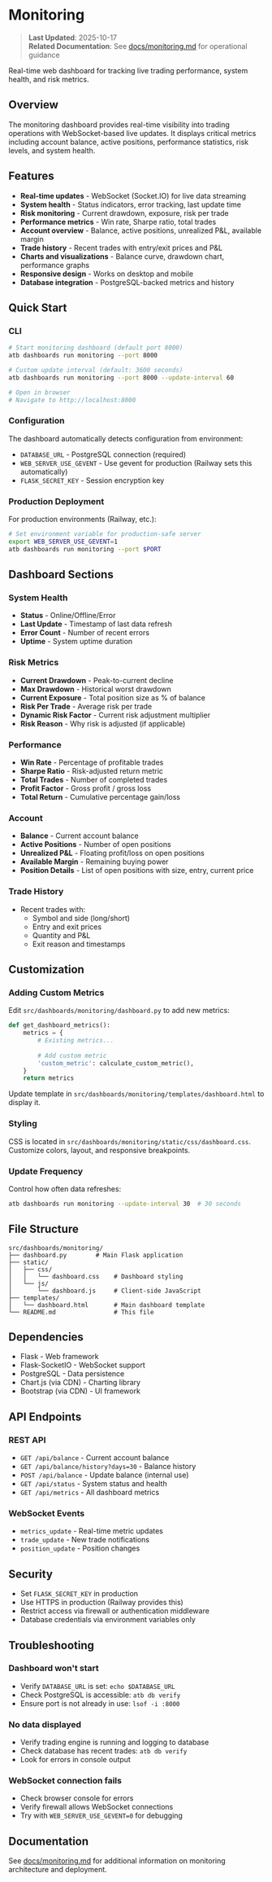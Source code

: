# Monitoring

> **Last Updated**: 2025-10-17  
> **Related Documentation**: See [docs/monitoring.md](../../docs/monitoring.md) for operational guidance

Real-time web dashboard for tracking live trading performance, system health, and risk metrics.

## Overview

The monitoring dashboard provides real-time visibility into trading operations with WebSocket-based live updates. It displays critical metrics including account balance, active positions, performance statistics, risk levels, and system health.

## Features

- **Real-time updates** - WebSocket (Socket.IO) for live data streaming
- **System health** - Status indicators, error tracking, last update time
- **Risk monitoring** - Current drawdown, exposure, risk per trade
- **Performance metrics** - Win rate, Sharpe ratio, total trades
- **Account overview** - Balance, active positions, unrealized P&L, available margin
- **Trade history** - Recent trades with entry/exit prices and P&L
- **Charts and visualizations** - Balance curve, drawdown chart, performance graphs
- **Responsive design** - Works on desktop and mobile
- **Database integration** - PostgreSQL-backed metrics and history

## Quick Start

### CLI
```bash
# Start monitoring dashboard (default port 8000)
atb dashboards run monitoring --port 8000

# Custom update interval (default: 3600 seconds)
atb dashboards run monitoring --port 8000 --update-interval 60

# Open in browser
# Navigate to http://localhost:8000
```

### Configuration

The dashboard automatically detects configuration from environment:
- `DATABASE_URL` - PostgreSQL connection (required)
- `WEB_SERVER_USE_GEVENT` - Use gevent for production (Railway sets this automatically)
- `FLASK_SECRET_KEY` - Session encryption key

### Production Deployment

For production environments (Railway, etc.):
```bash
# Set environment variable for production-safe server
export WEB_SERVER_USE_GEVENT=1
atb dashboards run monitoring --port $PORT
```

## Dashboard Sections

### System Health
- **Status** - Online/Offline/Error
- **Last Update** - Timestamp of last data refresh
- **Error Count** - Number of recent errors
- **Uptime** - System uptime duration

### Risk Metrics
- **Current Drawdown** - Peak-to-current decline
- **Max Drawdown** - Historical worst drawdown
- **Current Exposure** - Total position size as % of balance
- **Risk Per Trade** - Average risk per trade
- **Dynamic Risk Factor** - Current risk adjustment multiplier
- **Risk Reason** - Why risk is adjusted (if applicable)

### Performance
- **Win Rate** - Percentage of profitable trades
- **Sharpe Ratio** - Risk-adjusted return metric
- **Total Trades** - Number of completed trades
- **Profit Factor** - Gross profit / gross loss
- **Total Return** - Cumulative percentage gain/loss

### Account
- **Balance** - Current account balance
- **Active Positions** - Number of open positions
- **Unrealized P&L** - Floating profit/loss on open positions
- **Available Margin** - Remaining buying power
- **Position Details** - List of open positions with size, entry, current price

### Trade History
- Recent trades with:
  - Symbol and side (long/short)
  - Entry and exit prices
  - Quantity and P&L
  - Exit reason and timestamps

## Customization

### Adding Custom Metrics

Edit `src/dashboards/monitoring/dashboard.py` to add new metrics:

```python
def get_dashboard_metrics():
    metrics = {
        # Existing metrics...
        
        # Add custom metric
        'custom_metric': calculate_custom_metric(),
    }
    return metrics
```

Update template in `src/dashboards/monitoring/templates/dashboard.html` to display it.

### Styling

CSS is located in `src/dashboards/monitoring/static/css/dashboard.css`. Customize colors, layout, and responsive breakpoints.

### Update Frequency

Control how often data refreshes:
```bash
atb dashboards run monitoring --update-interval 30  # 30 seconds
```

## File Structure

```
src/dashboards/monitoring/
├── dashboard.py        # Main Flask application
├── static/
│   ├── css/
│   │   └── dashboard.css    # Dashboard styling
│   └── js/
│       └── dashboard.js     # Client-side JavaScript
├── templates/
│   └── dashboard.html       # Main dashboard template
└── README.md                # This file
```

## Dependencies

- Flask - Web framework
- Flask-SocketIO - WebSocket support
- PostgreSQL - Data persistence
- Chart.js (via CDN) - Charting library
- Bootstrap (via CDN) - UI framework

## API Endpoints

### REST API
- `GET /api/balance` - Current account balance
- `GET /api/balance/history?days=30` - Balance history
- `POST /api/balance` - Update balance (internal use)
- `GET /api/status` - System status and health
- `GET /api/metrics` - All dashboard metrics

### WebSocket Events
- `metrics_update` - Real-time metric updates
- `trade_update` - New trade notifications
- `position_update` - Position changes

## Security

- Set `FLASK_SECRET_KEY` in production
- Use HTTPS in production (Railway provides this)
- Restrict access via firewall or authentication middleware
- Database credentials via environment variables only

## Troubleshooting

### Dashboard won't start
- Verify `DATABASE_URL` is set: `echo $DATABASE_URL`
- Check PostgreSQL is accessible: `atb db verify`
- Ensure port is not already in use: `lsof -i :8000`

### No data displayed
- Verify trading engine is running and logging to database
- Check database has recent trades: `atb db verify`
- Look for errors in console output

### WebSocket connection fails
- Check browser console for errors
- Verify firewall allows WebSocket connections
- Try with `WEB_SERVER_USE_GEVENT=0` for debugging

## Documentation

See [docs/monitoring.md](../../docs/monitoring.md) for additional information on monitoring architecture and deployment.
